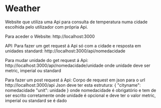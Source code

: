 # Weather
Website que utiliza uma Api para consulta de temperatura numa cidade escolhida pelo utilizador com própria Api.


Para aceder o Website:
http://localhost:3000


API:
Para fazer um get request á Api só com a cidade e resposta em unidades standard:
http://localhost:3000/api/nomedacidade

Para mudar unidade do get request á Api:
http://localhost:3000/api/nomedacidade/unidade
onde unidade deve ser metric, imperial ou standard

Para fazer um post request á Api:
Corpo de request em json para o url http://localhost:3000/api
Json deve ter esta estrutura:
{
  "cityname": nomedacidade
  "unit": unidade
}
onde nomedacidade é obrigatório e tem de ser escrito corretamente
onde unidade é opcional e deve ter o valor metric, imperial ou standard se é dado
